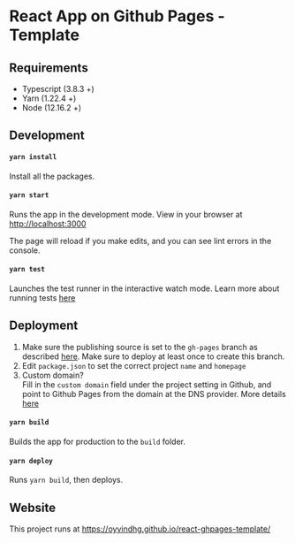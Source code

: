 # React App on Github Pages - Template

## Requirements

- Typescript (3.8.3 +)
- Yarn (1.22.4 +)
- Node (12.16.2 +)

## Development

#### `yarn install`

Install all the packages.

#### `yarn start`

Runs the app in the development mode.
View in your browser at [http://localhost:3000](http://localhost:3000)

The page will reload if you make edits, and you can see lint errors in the console.

#### `yarn test`

Launches the test runner in the interactive watch mode. Learn more about running tests [here](https://facebook.github.io/create-react-app/docs/running-tests)


## Deployment

1) Make sure the publishing source is set to the `gh-pages` branch as described [here](https://docs.github.com/en/github/working-with-github-pages/configuring-a-publishing-source-for-your-github-pages-site). Make sure to deploy at least once to create this branch.
2) Edit `package.json` to set the correct project `name` and `homepage`
3) Custom domain? \
Fill in the `custom domain` field under the project setting in Github, and point to Github Pages from the domain at the DNS provider.
More details [here](https://docs.github.com/en/github/working-with-github-pages/managing-a-custom-domain-for-your-github-pages-site)

#### `yarn build`

Builds the app for production to the `build` folder.

#### `yarn deploy`

Runs `yarn build`, then deploys.


## Website

This project runs at https://oyvindhg.github.io/react-ghpages-template/
